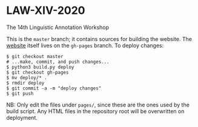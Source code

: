 # LAW-XIV-2020
The 14th Linguistic Annotation Workshop

This is the `master` branch; it contains sources for building the website.
The [website](https://sigann.github.io/LAW-XIII-2020) itself lives on the `gh-pages` branch.
To deploy changes:

    $ git checkout master
    # ...make, commit, and push changes...
    $ python3 build.py deploy
    $ git checkout gh-pages
    $ mv deploy/* .
    $ rmdir deploy
    $ git commit -a -m "deploy changes"
    $ git push


NB: Only edit the files under `pages/`, since these are the ones used by the build script. Any HTML files in the repository root will be overwritten on deployment.
